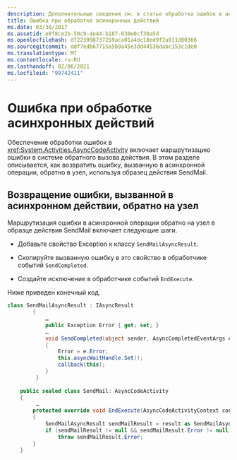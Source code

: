```yaml
---
description: Дополнительные сведения см. в статье обработка ошибок в асинхронных действиях
title: Ошибка при обработке асинхронных действий
ms.date: 03/30/2017
ms.assetid: e8f8ce2b-50c9-4e44-b187-030e0cf30a5d
ms.openlocfilehash: df223998737259aca01a4dc18ed9f2a911d80366
ms.sourcegitcommit: ddf7edb67715a5b9a45e3dd44536dabc153c1de0
ms.translationtype: MT
ms.contentlocale: ru-RU
ms.lasthandoff: 02/06/2021
ms.locfileid: "99742411"
---
```

# <a name="error-handling-in-asynchronous-activities"></a>Ошибка при обработке асинхронных действий

Обеспечение обработки ошибок в <xref:System.Activities.AsyncCodeActivity> включает маршрутизацию ошибки в системе обратного вызова действия. В этом разделе описывается, как возвратить ошибку, вызванную в асинхронной операции, обратно в узел, используя образец действия SendMail.  
  
## <a name="returning-an-error-thrown-in-an-asynchronous-activity-back-to-the-host"></a>Возвращение ошибки, вызванной в асинхронном действии, обратно на узел  

 Маршрутизация ошибки в асинхронной операции обратно на узел в образце действия SendMail включает следующие шаги.  
  
- Добавьте свойство Exception к классу `SendMailAsyncResult`.  
  
- Скопируйте вызванную ошибку в это свойство в обработчике событий `SendCompleted`.  
  
- Создайте исключение в обработчике событий `EndExecute`.  
  
 Ниже приведен конечный код.  
  
```csharp  
class SendMailAsyncResult : IAsyncResult  
        {  
            …  
            public Exception Error { get; set; }
            …  
            void SendCompleted(object sender, AsyncCompletedEventArgs e)  
            {  
                Error = e.Error;  
                this.asyncWaitHandle.Set();  
                callback(this);  
            }  
         }  
  
    public sealed class SendMail: AsyncCodeActivity  
    {  
         …  
        protected override void EndExecute(AsyncCodeActivityContext context, IAsyncResult result)  
        {  
            SendMailAsyncResult sendMailResult = result as SendMailAsyncResult;  
            if (sendMailResult != null && sendMailResult.Error != null)  
                throw sendMailResult.Error;
        }  
    }  
```
